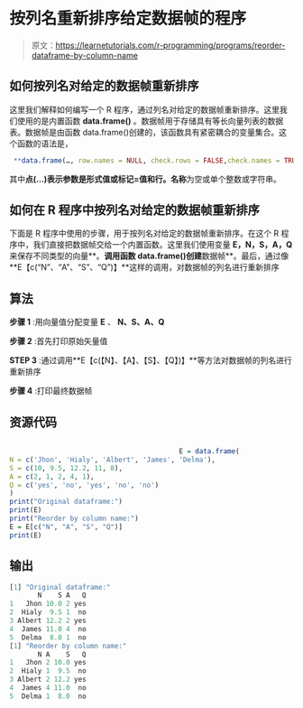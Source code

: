 # 按列名重新排序给定数据帧的程序

> 原文：<https://learnetutorials.com/r-programming/programs/reorder-dataframe-by-column-name>

## 如何按列名对给定的数据帧重新排序

这里我们解释如何编写一个 R 程序，通过列名对给定的数据帧重新排序。这里我们使用的是内置函数 **data.frame()** 。数据帧用于存储具有等长向量列表的数据表。数据帧是由函数 data.frame()创建的，该函数具有紧密耦合的变量集合。这个函数的语法是，

```r
 **data.frame(…, row.names = NULL, check.rows = FALSE,check.names = TRUE, fix.empty.names = TRUE,stringsAsFactors = default.stringsAsFactors())** 

```

其中**点(...)**表示参数是形式值或标记=值和**行。名称**为空或单个整数或字符串。

## 如何在 R 程序中按列名对给定的数据帧重新排序

下面是 R 程序中使用的步骤，用于按列名对给定的数据帧重新排序。在这个 R 程序中，我们直接把数据帧交给一个内置函数。这里我们使用变量 **E，N，S，A，Q** 来保存不同类型的向量**。**调用函数 data.frame()创建**数据帧**。最后，通过像**E【c(“N”、“A”、“S”、“Q”)】**这样的调用，对数据帧的列名进行重新排序

## 算法

**步骤 1** :用向量值分配变量 **E** 、 **N、S、A、Q**

**步骤 2** :首先打印原始矢量值

**STEP 3** :通过调用**E【c(【N】、【A】、【S】、【Q】)】**等方法对数据帧的列名进行重新排序

**步骤 4** :打印最终数据帧

## 资源代码

```r

                                          E = data.frame(
N = c('Jhon', 'Hialy', 'Albert', 'James', 'Delma'),
S = c(10, 9.5, 12.2, 11, 8),
A = c(2, 1, 2, 4, 1),
Q = c('yes', 'no', 'yes', 'no', 'no')
)
print("Original dataframe:")
print(E)
print("Reorder by column name:")
E = E[c("N", "A", "S", "Q")]
print(E)

```

## 输出

```r
[1] "Original dataframe:"
       N    S A   Q
1   Jhon 10.0 2 yes
2  Hialy  9.5 1  no
3 Albert 12.2 2 yes
4  James 11.0 4  no
5  Delma  8.0 1  no
[1] "Reorder by column name:"
       N A    S   Q
1   Jhon 2 10.0 yes
2  Hialy 1  9.5  no
3 Albert 2 12.2 yes
4  James 4 11.0  no
5  Delma 1  8.0  no
```
